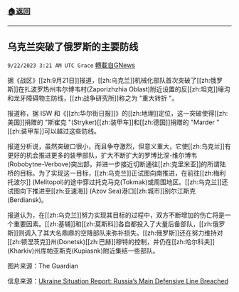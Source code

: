 ###  [:house:返回](README.md)
---


## 乌克兰突破了俄罗斯的主要防线
`9/22/2023 3:21 AM UTC Grace` [轉載自GNews](https://gnews.org/articles/1724494)

据《战区》[[zh:9月21日]]报道，[[zh:乌克兰]]机械化部队首次突破了[[zh:俄罗斯]]在扎波罗热州韦尔博韦村(Zaporizhzhia Oblast)附近设置的反[[zh:坦克]]壕沟和龙牙障碍物主防线，[[zh:战争研究所]]称之为 "重大转折 "。

报道称，据 ISW 和《[[zh:华尔街日报]]》的[[zh:地理]]定位，这一突破使得[[zh:美国]]捐赠的 "斯崔克 "(Stryker)[[zh:装甲车]]和[[zh:德国]]捐赠的 "Marder "[[zh:装甲车]]可以越过这些防线。

报道分析说，虽然突破口很小，而且争夺激烈，但意义重大，它使[[zh:乌克兰]]有更好的机会推进更多的装甲部队，扩大不断扩大的罗博比涅-维尔博韦(Robobytne-Verbove)突出部，并进一步接近切断通往[[zh:克里米亚]]的所谓陆桥的目标。为了实现这一目标，[[zh:乌克兰]]正试图向南推进，在前往[[zh:梅利托波尔]] (Melitopol)的途中穿过托克马克(Tokmak)或周围地区。[[zh:乌克兰]]还试图向下推进至[[zh:亚速海]] (Azov Sea)港口[[zh:城市]]别尔江斯克(Berdiansk)。

报道认为，在[[zh:乌克兰]]努力实现其目标的过程中，双方不断增加的伤亡将是一个重要因素。[[zh:基辅]]和[[zh:莫斯科]]各自都投入了大量后备部队，[[zh:俄罗斯]]则调入了其大名鼎鼎的空降部队来弥补损失。[[zh:俄罗斯]]还在努力维持对[[zh:顿涅茨克]]州(Donetsk)[[zh:巴赫]]穆特的控制，并仍在[[zh:哈尔科夫]] (Kharkiv)州库帕亚斯克(Kupiasnk)附近集结一些部队。



图片来源：The Guardian

信息来源：[Ukraine Situation Report: Russia’s Main Defensive Line Breached](https://www.thedrive.com/the-war-zone/ukraine-situation-report-russias-main-defensive-line-breached)
